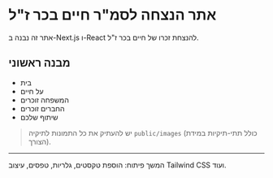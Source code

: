# אתר הנצחה לסמ"ר חיים בכר ז"ל

אתר זה נבנה ב-Next.js ו-React להנצחת זכרו של חיים בכר ז"ל.

## מבנה ראשוני
- בית
- על חיים
- המשפחה זוכרים
- החברים זוכרים
- שיתוף שלכם

> יש להעתיק את כל התמונות לתיקיה `public/images` (כולל תתי-תיקיות במידת הצורך).

---

המשך פיתוח: הוספת טקסטים, גלריות, טפסים, עיצוב Tailwind CSS ועוד. 
